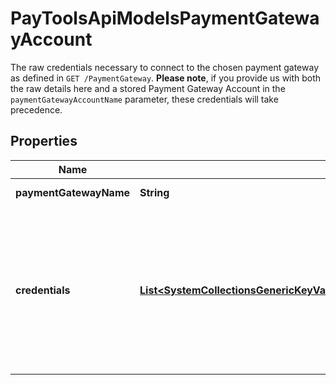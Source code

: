 

# PayToolsApiModelsPaymentGatewayAccount

The raw credentials necessary to connect to the chosen payment gateway as defined in `GET /PaymentGateway`.  **Please note**, if you provide us with both the raw details here and a stored Payment Gateway Account in the `paymentGatewayAccountName` parameter, these credentials will take precedence.

## Properties

| Name | Type | Description | Notes |
|------------ | ------------- | ------------- | -------------|
|**paymentGatewayName** | **String** | Unique name of the Payment Gateway the account information relates to. |  [optional] |
|**credentials** | [**List&lt;SystemCollectionsGenericKeyValuePair2SystemStringSystemPrivateCoreLibVersion6000CultureneutralPublicKeyToken7cec85d7bea7798eSystemStringSystemPrivateCoreLibVersion6000CultureneutralPublicKeyToken7cec85d7bea7798e&gt;**](SystemCollectionsGenericKeyValuePair2SystemStringSystemPrivateCoreLibVersion6000CultureneutralPublicKeyToken7cec85d7bea7798eSystemStringSystemPrivateCoreLibVersion6000CultureneutralPublicKeyToken7cec85d7bea7798e.md) | A list of key-value pairs that represents your credentials within the Payment gateway.   Each key should represent a parameter listed in the \&quot;CredentialsNames\&quot; element of the response from the list all payment gateways method at &#x60;[GET] /paymentGateway&#x60;  Example:  \&quot;Credentials\&quot;: [     {         \&quot;Key\&quot;: \&quot;PrivateKey\&quot;,         \&quot;Value\&quot;: \&quot;VBtt666M/G098098vgdewvk0Mc-GH\&quot;     }  ] |  [optional] |



